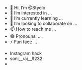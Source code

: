 - 👋 Hi, I’m @Styelo
- 👀 I’m interested in ...
- 🌱 I’m currently learning ...
- 💞️ I’m looking to collaborate on ...
- 📫 How to reach me ...
- 😄 Pronouns: ...
- ⚡ Fun fact: ...

<!---
Styelo/Styelo is a ✨ special ✨ repository because its `README.md` (this file) appears on your GitHub profile.
You can click the Preview link to take a look at your changes.
--->
+ Instagram hack
+ soni__raj__9232
+ 
